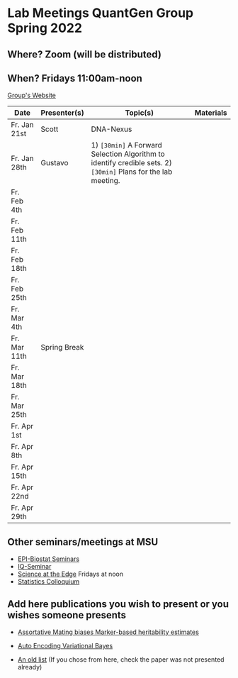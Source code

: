 # Lab Meetings QuantGen Group Spring 2022
## Where? Zoom (will be distributed)

## When? Fridays 11:00am-noon

[Group's Website](http://quantgen.github.io/)

| Date             | Presenter(s)     |  Topic(s)        |  Materials    |
| ---------------  | ---------------- | ---------------- | ------------- |
|   Fr. Jan 21st  | Scott                |  DNA-Nexus          |               |
|   Fr. Jan 28th  | Gustavo             |  1) `[30min]` A Forward Selection Algorithm to identify credible sets. 2) `[30min]` Plans for the lab meeting.        |               |
|   Fr. Feb 4th  |               |            |               |
|   Fr. Feb 11th  |               |            |               |
|   Fr. Feb 18th  |               |            |               |
|   Fr. Feb 25th  |               |            |               |
|   Fr. Mar 4th  |               |            |               |
|   Fr. Mar 11th  |  Spring Break            |            |               |
|   Fr. Mar 18th  |               |            |               |
|   Fr. Mar 25th  |               |            |               |
|   Fr. Apr 1st  |               |            |               |
|   Fr. Apr 8th  |               |            |               |
|   Fr. Apr 15th  |               |            |               |
|   Fr. Apr 22nd  |               |            |               |
|   Fr. Apr 29th  |               |            |               |


## Other seminars/meetings at MSU

 - [EPI-Biostat Seminars](https://www.epi.msu.edu/deptinformation/seminars/)
 - [IQ-Seminar](https://iq.msu.edu/upcoming-events/) 
 - [Science at the Edge](https://bmb.natsci.msu.edu/research/seminars/science-at-the-edge-fall-2021-seminar-series/ ) Fridays at noon
 - [Statistics Colloquium](https://stt.natsci.msu.edu/events/archived-colloquia/)


## Add here publications you wish to present or you wishes someone presents


- [Assortative Mating biases Marker-based heritability estimates](https://www.biorxiv.org/content/10.1101/2021.03.18.436091v1)

- [Auto Encoding Variational Bayes](https://arxiv.org/abs/1312.6114)

- [An old list](https://github.com/QuantGen/lab-fall-2020#publications-that-may-be-of-interest) (If you chose from here, check the paper was not presented already)

